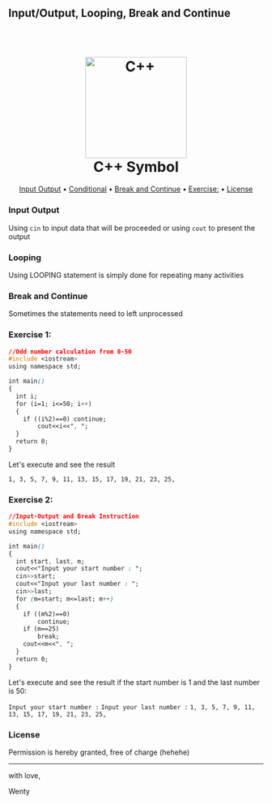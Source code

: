 ## Input/Output, Looping, Break and Continue


<h1 align="center">
  <br>
  <a href="https://cdn-images-1.medium.com/max/1200/1*YU6BvZKvxivoEnvqxeG5rw.png" ><img src="https://cdn-images-1.medium.com/max/1200/1*YU6BvZKvxivoEnvqxeG5rw.png" alt="C++" width="200"></a>
  <br>
  C++ Symbol
  <br>
</h1>


<p align="center">
  <a href="#input-output">Input Output</a> •
  <a href="#conditional">Conditional</a> •
  <a href="#break">Break and Continue</a> •
  <a href="#exercise">Exercise:</a> •
  <a href="#license">License</a> 
</p>

### Input Output

Using `cin` to input data that will be proceeded or using `cout` to present the output


### Looping

Using LOOPING statement is simply done for repeating many activities

### Break and Continue

Sometimes the statements need to left unprocessed

### Exercise 1:

```css
//Odd number calculation from 0-50
#include <iostream>
using namespace std;

int main()
{
  int i;
  for (i=1; i<=50; i++)
  {
    if ((i%2)==0) continue;
        cout<<i<<", ";
  }
  return 0;
}
```

Let's execute and see the result


`1, 3, 5, 7, 9, 11, 13, 15, 17, 19, 21, 23, 25,`


### Exercise 2:

```css
//Input-Output and Break Instruction
#include <iostream>
using namespace std;

int main()
{
  int start, last, m;
  cout<<"Input your start number : ";
  cin>>start;
  cout<<"Input your last number : ";
  cin>>last;
  for (m=start; m<=last; m++)
  {
    if ((m%2)==0)
        continue;
    if (m==25)
        break;
    cout<<m<<", ";
  }
  return 0;
}
```

Let's execute and see the result if the start number is 1 and the last number is 50:

`Input your start number :`
`Input your last number :`
`1, 3, 5, 7, 9, 11, 13, 15, 17, 19, 21, 23, 25,`



### License

Permission is hereby granted, free of charge (hehehe)

---

with love,

Wenty

